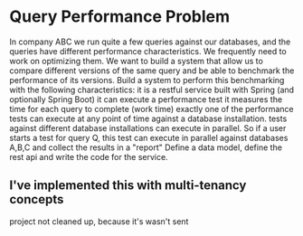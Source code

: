 # Query Performance Problem

In company ABC we run quite a few queries against our databases, and the queries have different performance
characteristics. We frequently need to work on optimizing them. We want to build a system that allow us to
compare different versions of the same query and be able to benchmark the performance of its versions.
Build a system to perform this benchmarking with the following characteristics:
it is a restful service built with Spring (and optionally Spring Boot)
it can execute a performance test
it measures the time for each query to complete (work time)
exactly one of the performance tests can execute at any point of time against a database installation.
tests against different database installations can execute in parallel. So if a user starts a test for query Q, this
test can execute in parallel against databases A,B,C and collect the results in a "report"
Define a data model, define the rest api and write the code for the service.


## I've implemented this with multi-tenancy concepts
project not cleaned up, because it's wasn't sent